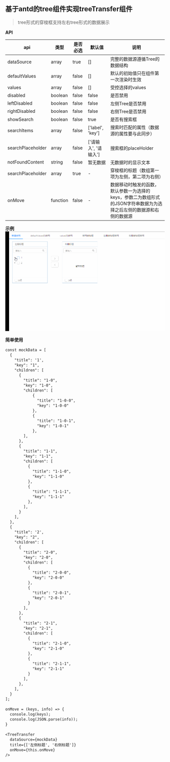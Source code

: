 ## 基于antd的tree组件实现treeTransfer组件
> tree形式的穿梭框支持左右tree形式的数据展示

**API**

| api | 类型 | 是否必选 | 默认值 | 说明 |
| --- | --- | --- | --- | --- |
| dataSource | array | true | [] | 完整的数据源遵循Tree的数据结构 |
| defaultValues | array | false | [] | 默认的初始值只在组件第一次渲染时生效 |
| values | array | false | [] | 受控选择的values |
| disabled | boolean | false | false | 是否禁用 | 
| leftDisabled | boolean | false | false | 左侧Tree是否禁用 | 
| rightDisabled | boolean | false | false | 右侧Tree是否禁用 | 
| showSearch | boolean | false | true | 是否有搜索框 |
| searchItems | array | false | ['label', 'key'] | 搜索时匹配的属性（数据源的属性要与此同步）|
| searchPlaceholder | array | false | ['请输入', '请输入'] | 搜索框的placeHolder |
| notFoundContent | string | false | 暂无数据 | 无数据时的显示文本 |
| searchPlaceholder | array | true | - | 穿梭框的标题（数组第一项为左侧，第二项为右侧）|
| onMove | function | false | - | 数据移动时触发的函数， 默认参数一为选择的keys，参数二为数组形式的JSON字符串数据为为选择之后左侧的数据源和右侧的数据源 |

**示例**
![简单示例](./treeTransfer.gif "简单示例")

**简单使用**
```
const mockData = [
  {
    "title": '1',
    "key": "1",
    "children": [
      {
        "title": "1-0",
        "key": "1-0",
        "children": [
            {
              "title": "1-0-0",
              "key": "1-0-0"
            },
            {
              "title": "1-0-1",
              "key": "1-0-1"
            },
        ],
      },
      {
        "title": "1-1",
        "key": "1-1",
        "children": [
          {
            "title": "1-1-0",
            "key": "1-1-0"
          },
          {
            "title": "1-1-1",
            "key": "1-1-1"
          },
        ],
      }
    ],
  },
  {
    "title": '2',
    "key": "2",
    "children": [
      {
        "title": "2-0",
        "key": "2-0",
        "children": [
          {
            "title": "2-0-0",
            "key": "2-0-0"
          },
          {
            "title": "2-0-1",
            "key": "2-0-1"
          }
        ],
      },
      {
        "title": "2-1",
        "key": "2-1",
        "children": [
          {
            "title": "2-1-0",
            "key": "2-1-0"
          },
          {
            "title": "2-1-1",
            "key": "2-1-1"
          }
        ],
      },
    ],
  }
];

onMove = (keys, info) => {
  console.log(keys);
  console.log(JSON.parse(info));
}

<TreeTransfer
  dataSource={mockData}
  title={['左侧标题', '右侧标题']}
  onMove={this.onMove}
/>
```
